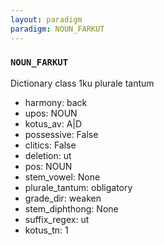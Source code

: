 ```yaml
---
layout: paradigm
paradigm: NOUN_FARKUT
---
```

### ` NOUN_FARKUT `

Dictionary class 1ku plurale tantum
* harmony: back
* upos: NOUN
* kotus_av: A|D
* possessive: False
* clitics: False
* deletion: ut
* pos: NOUN
* stem_vowel: None
* plurale_tantum: obligatory
* grade_dir: weaken
* stem_diphthong: None
* suffix_regex: ut
* kotus_tn: 1

